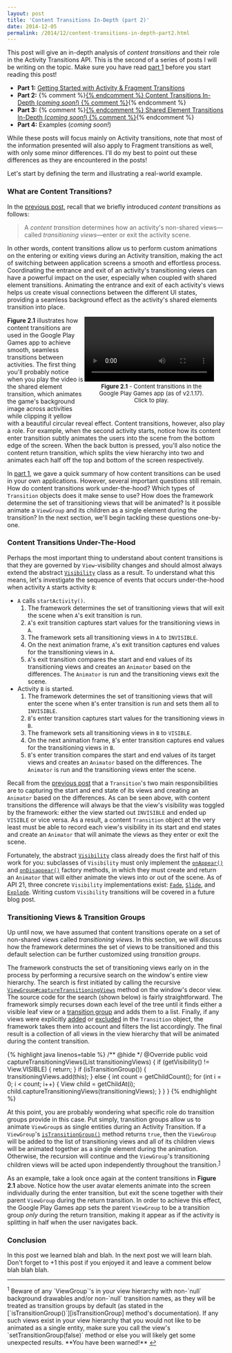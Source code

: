 ```yaml
---
layout: post
title: 'Content Transitions In-Depth (part 2)'
date: 2014-12-05
permalink: /2014/12/content-transitions-in-depth-part2.html
---
```


This post will give an in-depth analysis of _content transitions_ and their role in the Activity Transitions API. This is the second of a series of posts I will be writing on the topic. Make sure you have read [part 1][part1] before you start reading this post!

* **Part 1:** [Getting Started with Activity & Fragment Transitions][part1]
* **Part 2:** {% comment %}[{% endcomment %}
              Content Transitions In-Depth (_coming soon!_)
              {% comment %}][part2]{% endcomment %}
* **Part 3:** {% comment %}[{% endcomment %}
              Shared Element Transitions In-Depth (_coming soon!_)
              {% comment %}][part3]{% endcomment %}
* **Part 4:** Examples (_coming soon!_)

While these posts will focus mainly on Activity transitions, note that most of the information presented will also apply to Fragment transitions as well, with only some minor differences. I'll do my best to point out these differences as they are encountered in the posts!

Let's start by defining the term and illustrating a real-world example.

### What are Content Transitions?

<!--morestart-->

In the [previous post][part1], recall that we briefly introduced _content transitions_ as follows:

> A _content transition_ determines how an activity's non-shared views&mdash;called _transitioning views_&mdash;enter or exit the activity scene.

In other words, content transitions allow us to perform custom animations on the entering or exiting views during an Activity transition, making the act of switching between application screens a smooth and effortless process. Coordinating the entrance and exit of an activity's transitioning views can have a powerful impact on the user, especially when coupled with shared element transitions. Animating the entrance and exit of each activity's views helps us create visual connections between the different UI states, providing a seamless background effect as the activity's shared elements transition into place.

<!--more-->

<div style="width:290px;margin-right:35px;float:right">
  <div class="framed-nexus6-port">
  <video id="figure21" onclick="playPause('figure21')">
    <source src="/assets/videos/posts/2014/12/05/games-opt.mp4">
  </video>
  </div>
  <div style="font-size:10pt;margin-left:20px;margin-bottom:30px">
    <p class="img-caption" style="margin-top:3px;margin-bottom:10px;text-align: center;"><strong>Figure 2.1</strong> - Content transitions in the Google Play Games app (as of v2.1.17). Click to play.</p>
  </div>
</div>

**Figure 2.1** illustrates how content transitions are used in the Google Play Games app to achieve smooth, seamless transitions between activities. The first thing you'll probably notice when you play the video is the shared element transition, which animates the game's background image across activities while clipping it yellow with a beautiful circular reveal effect. Content transitions, however, also play a role. For example, when the second activity starts, notice how its content enter transition subtly animates the users into the scene from the bottom edge of the screen. When the back button is pressed, you'll also notice the content return transition, which splits the view hierarchy into two and animates each half off the top and bottom of the screen respectively.

In [part 1][part1], we gave a quick summary of how content transitions can be used in your own applications. However, several important questions still remain. How do content transitions work under-the-hood? Which types of `Transition` objects does it make sense to use? How does the framework determine the set of transitioning views that will be animated? Is it possible animate a `ViewGroup` and its children as a single element during the transition? In the next section, we'll begin tackling these questions one-by-one.

### Content Transitions Under-The-Hood

Perhaps the most important thing to understand about content transitions is that they are governed by `View`-visibility changes and should almost always extend the abstract [`Visibility`][Visibility] class as a result. To understand what this means, let's investigate the sequence of events that occurs under-the-hood when activity `A` starts activity `B`:

* `A` calls `startActivity()`.
    1. The framework determines the set of transitioning views that will exit the scene when `A`'s exit transition is run.
    2. `A`'s exit transition captures start values for the transitioning views in `A`.
    3. The framework sets all transitioning views in `A` to `INVISIBLE`.
    4. On the next animation frame, `A`'s exit transition captures end values for the transitioning views in `A`.
    5. `A`'s exit transition compares the start and end values of its transitioning views and creates an `Animator` based on the differences. The `Animator` is run and the transitioning views exit the scene.
* Activity `B` is started.
    1. The framework determines the set of transitioning views that will enter the scene when `B`'s enter transition is run and sets them all to `INVISIBLE`.
    2. `B`'s enter transition captures start values for the transitioning views in `B`.
    3. The framework sets all transitioning views in `B` to `VISIBLE`.
    4. On the next animation frame, `B`'s enter transition captures end values for the transitioning views in `B`.
    5. `B`'s enter transition compares the start and end values of its target views and creates an `Animator` based on the differences. The `Animator` is run and the transitioning views enter the scene.

Recall from the [previous post][part1] that a `Transition`'s two main responsibilities are to capturing the start and end state of its views and creating an `Animator` based on the differences. As can be seen above, with content transitions the difference will always be that the view's visibility was toggled by the framework: either the view started out `INVISIBLE` and ended up `VISIBLE` or vice versa. As a result, a content `Transition` object at the very least must be able to record each view's visibility in its start and end states and create an `Animator` that will animate the views as they enter or exit the scene.

Fortunately, the abstract [`Visibility`][Visibility] class already does the first half of this work for you: subclasses of `Visibility` must only implement the [`onAppear()`][onAppear] and [`onDisappear()`][onDisappear] factory methods, in which they must create and return an `Animator` that will either animate the views into or out of the scene. As of API 21, three concrete `Visibility` implementations exist: [`Fade`][Fade], [`Slide`][Slide], and [`Explode`][Explode]. Writing custom `Visibility` transitions will be covered in a future blog post.

### Transitioning Views & Transition Groups

Up until now, we have assumed that content transitions operate on a set of non-shared views called _transitioning views_. In this section, we will discuss how the framework determines the set of views to be transitioned and this default selection can be further customized using _transition groups_.

The framework constructs the set of transitioning views early on in the process by performing a recursive search on the window's entire view hierarchy. The search is first initiated by calling the recursive [`ViewGroup#captureTransitioningViews`][ViewGroup#captureTransitioningViews] method on the window's decor view. The source code for the search (shown below) is fairly straightforward. The framework simply recurses down each level of the tree until it finds either a visible leaf view or a [transition group][isTransitionGroup] and adds them to a list. Finally, if any views were explicitly [added][addTarget] or [excluded][excludeTarget] in the `Transition` object, the framework takes them into account and filters the list accordingly. The final result is a collection of all views in the view hierarchy that will be animated during the content transition.

<div class="scrollable">
{% highlight java linenos=table %}
/** @hide */
@Override
public void captureTransitioningViews(List<View> transitioningViews) {
    if (getVisibility() != View.VISIBLE) {
        return;
    }
    if (isTransitionGroup()) {
        transitioningViews.add(this);
    } else {
        int count = getChildCount();
        for (int i = 0; i < count; i++) {
            View child = getChildAt(i);
            child.captureTransitioningViews(transitioningViews);
        }
    }
}
{% endhighlight %}
</div>

At this point, you are probably wondering what specific role do transition groups provide in this case. Put simply, transition groups allow us to animate `ViewGroup`s as single entities during an Activity Transition. If a `ViewGroup`'s [`isTransitionGroup()`][isTransitionGroup] method returns `true`, then the `ViewGroup` will be added to the list of transitioning views and all of its children views will be animated together as a single element during the animation. Otherwise, the recursion will continue and the `ViewGroup`'s transitioning children views will be acted upon independently throughout the transition.<sup><a href="#footnote1" id="ref1">1</a></sup>

As an example, take a look once again at the content transitions in **Figure 2.1** above. Notice how the user avatar elements animate into the screen individually during the enter transition, but exit the scene together with their parent `ViewGroup` during the return transition. In order to achieve this effect, the Google Play Games app sets the parent `ViewGroup` to be a transition group _only_ during the return transition, making it appear as if the activity is splitting in half when the user navigates back.

### Conclusion

In this post we learned blah and blah. In the next post we will learn blah. Don't forget to +1 this post if you enjoyed it and leave a comment below blah blah blah.

<hr class="footnote-divider"/>
<sup id="footnote1">1</sup> Beware of any `ViewGroup`'s in your view hierarchy with non-`null` background drawables and/or non-`null` transition names, as they will be treated as transition groups by default (as stated in the [`isTransitionGroup()`][isTransitionGroup] method's documentation). If any such views exist in your view hierarchy that you would not like to be animated as a single entity, make sure you call the view's `setTransitionGroup(false)` method or else you will likely get some unexpected results. **You have been warned!** <a href="#ref1" title="Jump to footnote 1.">&#8617;</a>

  [Visibility]: https://developer.android.com/reference/android/transition/Visibility.html
  [onAppear]: https://developer.android.com/reference/android/transition/Visibility.html#onAppear(android.view.ViewGroup,%20android.transition.TransitionValues,%20int,%20android.transition.TransitionValues,%20int)
  [onDisappear]: https://developer.android.com/reference/android/transition/Visibility.html#onDisappear(android.view.ViewGroup,%20android.transition.TransitionValues,%20int,%20android.transition.TransitionValues,%20int)
  [Fade]: https://developer.android.com/reference/android/transition/Fade.html
  [Explode]: https://developer.android.com/reference/android/transition/Explode.html
  [Slide]: https://developer.android.com/reference/android/transition/Slide.html

  [ViewGroup#captureTransitioningViews]: https://github.com/android/platform_frameworks_base/blob/lollipop-release/core/java/android/view/ViewGroup.java#L6243-L6258
  [isTransitionGroup]: https://developer.android.com/reference/android/view/ViewGroup.html#isTransitionGroup()

  [setExitTransition]: https://developer.android.com/reference/android/view/Window.html#setExitTransition(android.transition.Transition)
  [setEnterTransition]: https://developer.android.com/reference/android/view/Window.html#setEnterTransition(android.transition.Transition)
  [setReturnTransition]: https://developer.android.com/reference/android/view/Window.html#setReturnTransition(android.transition.Transition)
  [setReenterTransition]: https://developer.android.com/reference/android/view/Window.html#setReenterTransition(android.transition.Transition)
  [Fragment#setExitTransition]: https://developer.android.com/reference/android/app/Fragment.html#setExitTransition(android.transition.Transition)
  [Fragment#setEnterTransition]: https://developer.android.com/reference/android/app/Fragment.html#setEnterTransition(android.transition.Transition)
  [Fragment#setReturnTransition]: https://developer.android.com/reference/android/app/Fragment.html#setReturnTransition(android.transition.Transition)
  [Fragment#setReenterTransition]: https://developer.android.com/reference/android/app/Fragment.html#setReenterTransition(android.transition.Transition)

  [addTarget]: https://developer.android.com/reference/android/transition/Transition.html#addTarget(android.view.View)
  [excludeTarget]: https://developer.android.com/reference/android/transition/Transition.html#excludeTarget(android.view.View,%20boolean)

  [part1]: /2014/12/activity-fragment-transitions-in-android-lollipop-part1.html
  [part2]: /2014/12/content-transitions-in-depth-part2.html
  [part3]: /2014/11/shared-element-transitions-in-depth-part3.html

